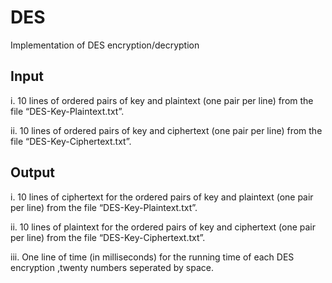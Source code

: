 # DES
Implementation of DES encryption/decryption

## Input
 i. 10 lines of ordered pairs of key and plaintext (one pair per line) from the file “DES-Key-Plaintext.txt”.

ii. 10 lines of ordered pairs of key and ciphertext (one pair per line) from the file “DES-Key-Ciphertext.txt”. 

## Output

  i. 10 lines of ciphertext for the ordered pairs of key and plaintext (one pair per line) from the file “DES-Key-Plaintext.txt”.

 ii. 10 lines of plaintext for the ordered pairs of key and ciphertext (one pair per line) from the file “DES-Key-Ciphertext.txt”. 

iii. One line of time (in milliseconds) for the running time of each DES encryption ,twenty numbers seperated by space.
